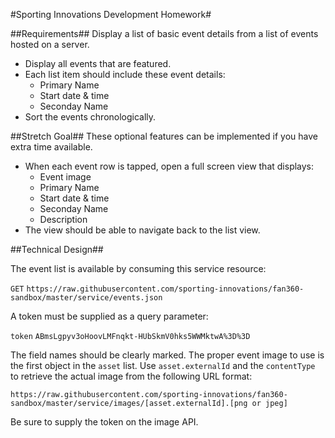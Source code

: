 #Sporting Innovations Development Homework#

##Requirements##
Display a list of basic event details from a list of events hosted on a server.

* Display all events that are featured.
* Each list item should include these event details:
  * Primary Name
  * Start date & time
  * Seconday Name
* Sort the events chronologically.
  
  
##Stretch Goal##
These optional features can be implemented if you have extra time available.

* When each event row is tapped, open a full screen view that displays:
  * Event image
  * Primary Name
  * Start date & time
  * Seconday Name
  * Description
* The view should be able to navigate back to the list view.

##Technical Design##

The event list is available by consuming this service resource:

`GET` `https://raw.githubusercontent.com/sporting-innovations/fan360-sandbox/master/service/events.json`

A token must be supplied as a query parameter:

`token` `ABmsLgpyv3oHoovLMFnqkt-HUbSkmV0hks5WWMktwA%3D%3D`

The field names should be clearly marked.
The proper event image to use is the first object in the `asset` list. Use `asset.externalId` and the `contentType` to retrieve the actual image from the following URL format:

`https://raw.githubusercontent.com/sporting-innovations/fan360-sandbox/master/service/images/[asset.externalId].[png or jpeg]`

Be sure to supply the token on the image API.
